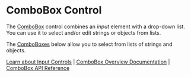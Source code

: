 ComboBox Control
================

The [ComboBox](https://www.grapecity.com/wijmo/api/classes/wijmo_input.combobox.html) control combines an _input_ element with a drop-down list. 
You can use it to select and/or edit strings or objects from lists.

The [ComboBoxes](https://www.grapecity.com/wijmo/api/classes/wijmo_input.combobox.html) below allow you to select from lists of strings and objects.

[Learn about Input Controls](https://www.grapecity.com/wijmo/input-controls-javascript) | [ComboBox Overview Documentation](https://www.grapecity.com/wijmo/docs/Topics/Input/ComboBox/ComboBox) | [ComboBox API Reference](https://www.grapecity.com/wijmo/api/classes/wijmo_input.combobox.html)